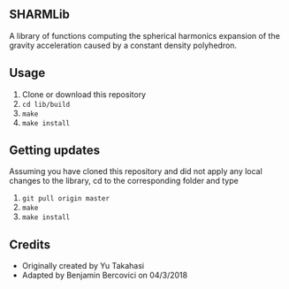 ## SHARMLib

A library of functions computing the spherical harmonics expansion of the gravity acceleration caused by a constant density polyhedron.

<!-- OpenMP complier compilers enable faster performance. -->

## Usage

1. Clone or download this repository 
2. `cd lib/build`
2. `make`
3. `make install`

<!-- An example program is provided  -->

## Getting updates
Assuming you have cloned this repository and did not apply any local changes to the library, cd to the corresponding folder
and type
1. `git pull origin master`
2. `make`
3. `make install`


## Credits

* Originally created by Yu Takahasi
* Adapted by Benjamin Bercovici on 04/3/2018
